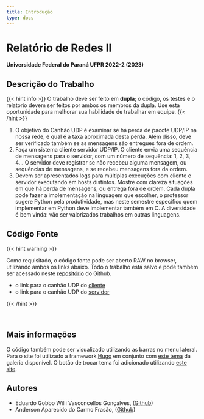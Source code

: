 ```yaml
---
title: Introdução
type: docs
---
```


# Relatório de Redes II 
<!-- {{< figure src="ufpr.png" >}} -->
**Universidade Federal do Paraná UFPR  2022-2 (2023)**

## Descrição do Trabalho


{{< hint info >}}
O trabalho deve ser feito em **dupla**; o código, os testes e o relatório devem ser feitos por ambos os membros da dupla. Use esta oportunidade para melhorar sua habilidade de trabalhar em equipe.
{{< /hint >}}


1. O objetivo do Canhão UDP é examinar se há perda de pacote UDP/IP na nossa rede, e qual é a taxa aproximada desta perda. Além disso, deve ser verificado também se as mensagens são entregues fora de ordem.
2. Faça um sistema cliente servidor UDP/IP. O cliente envia uma sequência de mensagens para o servidor, com um número de sequência: 1, 2, 3, 4... O servidor deve registrar se não recebeu alguma mensagem, ou sequências de mensagens, e se recebeu mensagens fora da ordem.
3. Devem ser apresentados logs para múltiplas execuções com cliente e servidor executando em hosts distintos. Mostre com clareza situações em que há perda de mensagens, ou entrega fora de ordem.
Cada dupla pode fazer a implementação na linguagem que escolher, o professor sugere Python pela produtividade, mas neste semestre específico quem implementar em Python deve implementar também em C. A diversidade é bem vinda: vão ser valorizados trabalhos em outras linguagens.


## Código Fonte
{{< hint warning >}}

Como requisitado, o código fonte pode ser aberto RAW no browser, utilizando 
ambos os links abaixo. Todo o trabalho está salvo e pode também ser acessado neste [repositório](https://github.com/Gobbedu/Canhao-UDP) do Github.

- o link para o canhão UDP do [cliente](https://raw.githubusercontent.com/Gobbedu/Canhao-UDP/main/canhao-client.c)
- o link para o canhão UDP do [servidor](https://raw.githubusercontent.com/Gobbedu/Canhao-UDP/main/canhao-server.c)

{{< /hint >}}

  </br>

## Mais informações

O código também pode ser visualizado utilizando as barras no menu lateral.
Para o site foi utilizado a framework [Hugo](https://gohugo.io/) em conjunto com [este tema](https://themes.gohugo.io/themes/hugo-book/) da galeria disponível. O botão de trocar tema foi adicionado utilizando [este site](https://yonkov.github.io/post/add-dark-mode-toggle-to-hugo/).


## Autores

- Eduardo Gobbo Willi Vasconcellos Gonçalves, ([Github](https://github.com/Gobbedu))
- Anderson Aparecido do Carmo Frasão, ([Github](https://github.com/carmofrasao))


